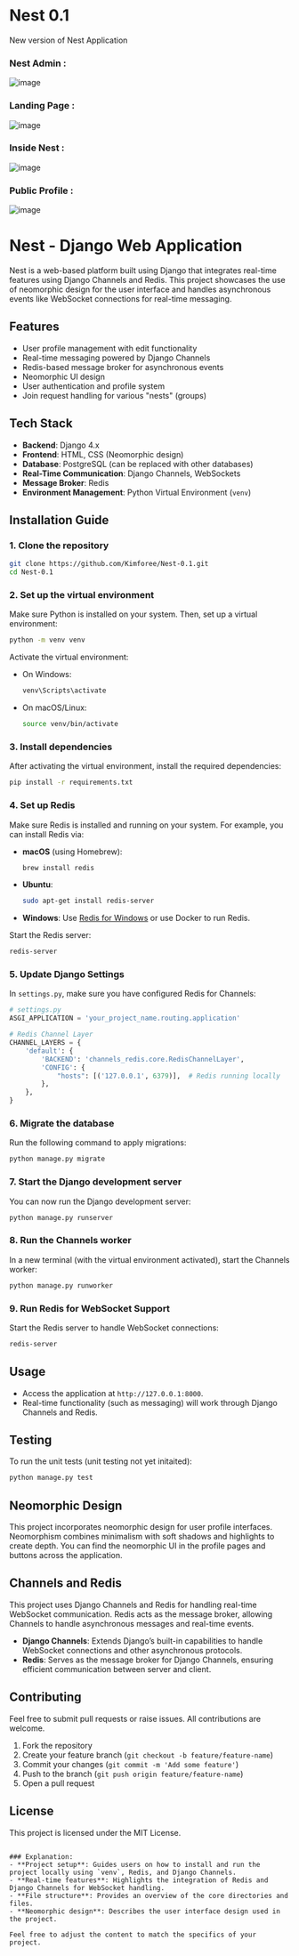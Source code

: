 # Nest 0.1
 New version of Nest Application

### Nest Admin :
![image](https://github.com/user-attachments/assets/e5c14c98-cbe7-4601-8c84-5998ba883315)

### Landing Page :
![image](https://github.com/user-attachments/assets/78172233-a87c-4791-a9d6-7d21b24492b6)

### Inside Nest :
![image](https://github.com/user-attachments/assets/e0e78210-556e-4ac0-8e7d-79137e81e4ab)

### Public Profile :
![image](https://github.com/user-attachments/assets/46ec37ec-64f1-485e-ac8e-5cccee0fc395)

# Nest - Django Web Application

Nest is a web-based platform built using Django that integrates real-time features using Django Channels and Redis. This project showcases the use of neomorphic design for the user interface and handles asynchronous events like WebSocket connections for real-time messaging.

## Features

- User profile management with edit functionality
- Real-time messaging powered by Django Channels
- Redis-based message broker for asynchronous events
- Neomorphic UI design
- User authentication and profile system
- Join request handling for various "nests" (groups)

## Tech Stack

- **Backend**: Django 4.x
- **Frontend**: HTML, CSS (Neomorphic design)
- **Database**: PostgreSQL (can be replaced with other databases)
- **Real-Time Communication**: Django Channels, WebSockets
- **Message Broker**: Redis
- **Environment Management**: Python Virtual Environment (`venv`)

## Installation Guide

### 1. Clone the repository

```bash
git clone https://github.com/Kimforee/Nest-0.1.git
cd Nest-0.1
```

### 2. Set up the virtual environment

Make sure Python is installed on your system. Then, set up a virtual environment:

```bash
python -m venv venv
```

Activate the virtual environment:

- On Windows:
  ```bash
  venv\Scripts\activate
  ```
- On macOS/Linux:
  ```bash
  source venv/bin/activate
  ```

### 3. Install dependencies

After activating the virtual environment, install the required dependencies:

```bash
pip install -r requirements.txt
```

### 4. Set up Redis

Make sure Redis is installed and running on your system. For example, you can install Redis via:

- **macOS** (using Homebrew):
  ```bash
  brew install redis
  ```
- **Ubuntu**:
  ```bash
  sudo apt-get install redis-server
  ```
- **Windows**: 
  Use [Redis for Windows](https://github.com/MicrosoftArchive/redis/releases) or use Docker to run Redis.

Start the Redis server:

```bash
redis-server
```

### 5. Update Django Settings

In `settings.py`, make sure you have configured Redis for Channels:

```python
# settings.py
ASGI_APPLICATION = 'your_project_name.routing.application'

# Redis Channel Layer
CHANNEL_LAYERS = {
    'default': {
        'BACKEND': 'channels_redis.core.RedisChannelLayer',
        'CONFIG': {
            "hosts": [('127.0.0.1', 6379)],  # Redis running locally
        },
    },
}
```

### 6. Migrate the database

Run the following command to apply migrations:

```bash
python manage.py migrate
```

### 7. Start the Django development server

You can now run the Django development server:

```bash
python manage.py runserver
```

### 8. Run the Channels worker

In a new terminal (with the virtual environment activated), start the Channels worker:

```bash
python manage.py runworker
```

### 9. Run Redis for WebSocket Support

Start the Redis server to handle WebSocket connections:

```bash
redis-server
```

## Usage

- Access the application at `http://127.0.0.1:8000`.
- Real-time functionality (such as messaging) will work through Django Channels and Redis.
  
## Testing

To run the unit tests (unit testing not yet initaited):

```bash
python manage.py test
```

## Neomorphic Design

This project incorporates neomorphic design for user profile interfaces. Neomorphism combines minimalism with soft shadows and highlights to create depth. You can find the neomorphic UI in the profile pages and buttons across the application.

## Channels and Redis

This project uses Django Channels and Redis for handling real-time WebSocket communication. Redis acts as the message broker, allowing Channels to handle asynchronous messages and real-time events.

- **Django Channels**: Extends Django’s built-in capabilities to handle WebSocket connections and other asynchronous protocols.
- **Redis**: Serves as the message broker for Django Channels, ensuring efficient communication between server and client.

## Contributing

Feel free to submit pull requests or raise issues. All contributions are welcome.

1. Fork the repository
2. Create your feature branch (`git checkout -b feature/feature-name`)
3. Commit your changes (`git commit -m 'Add some feature'`)
4. Push to the branch (`git push origin feature/feature-name`)
5. Open a pull request

## License

This project is licensed under the MIT License.
```

### Explanation:
- **Project setup**: Guides users on how to install and run the project locally using `venv`, Redis, and Django Channels.
- **Real-time features**: Highlights the integration of Redis and Django Channels for WebSocket handling.
- **File structure**: Provides an overview of the core directories and files.
- **Neomorphic design**: Describes the user interface design used in the project.

Feel free to adjust the content to match the specifics of your project.
